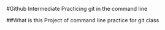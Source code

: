 #Github Intermediate
Practicing git in the command line


##What is this
Project of command line practice for git class
